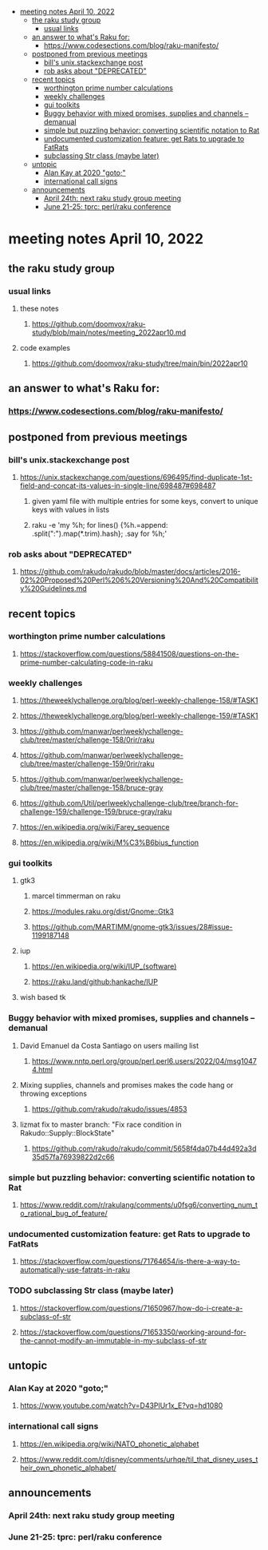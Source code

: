- [meeting notes April 10, 2022](#orge2bd97d)
  - [the raku study group](#org25a72b5)
    - [usual links](#org2ad9da7)
  - [an answer to what's Raku for:](#org5d5cf22)
    - [<https://www.codesections.com/blog/raku-manifesto/>](#orgf5366d4)
  - [postponed from previous meetings](#orgad38750)
    - [bill's unix.stackexchange post](#orgfc9ea47)
    - [rob asks about "DEPRECATED"](#orgc9c0aff)
  - [recent topics](#org1c2b94d)
    - [worthington prime number calculations](#orge5caed6)
    - [weekly challenges](#org794cbf5)
    - [gui toolkits](#org9604bad)
    - [Buggy behavior with mixed promises, supplies and channels &#x2013; demanual](#org86ec598)
    - [simple but puzzling behavior: converting scientific notation to Rat](#org3f43a04)
    - [undocumented customization feature: get Rats to upgrade to FatRats](#org98b6859)
    - [subclassing Str class (maybe later)](#orgdfe1845)
  - [untopic](#orgb018e41)
    - [Alan Kay at 2020 "goto;"](#org06514db)
    - [international call signs](#org42573a0)
  - [announcements](#org1629f79)
    - [April 24th: next raku study group meeting](#org51f64d8)
    - [June 21-25: tprc: perl/raku conference](#org4c128f2)


<a id="orge2bd97d"></a>

# meeting notes April 10, 2022


<a id="org25a72b5"></a>

## the raku study group


<a id="org2ad9da7"></a>

### usual links

1.  these notes

    1.  <https://github.com/doomvox/raku-study/blob/main/notes/meeting_2022apr10.md>

2.  code examples

    1.  <https://github.com/doomvox/raku-study/tree/main/bin/2022apr10>


<a id="org5d5cf22"></a>

## an answer to what's Raku for:


<a id="orgf5366d4"></a>

### <https://www.codesections.com/blog/raku-manifesto/>


<a id="orgad38750"></a>

## postponed from previous meetings


<a id="orgfc9ea47"></a>

### bill's unix.stackexchange post

1.  <https://unix.stackexchange.com/questions/696495/find-duplicate-1st-field-and-concat-its-values-in-single-line/698487#698487>

    1.  given yaml file with multiple entries for some keys, convert to unique keys with values in lists
    
    2.  raku -e 'my %h; for lines() {%h.=append: .split(":").map(\*.trim).hash}; .say for %h;'


<a id="orgc9c0aff"></a>

### rob asks about "DEPRECATED"

1.  <https://github.com/rakudo/rakudo/blob/master/docs/articles/2016-02%20Proposed%20Perl%206%20Versioning%20And%20Compatibility%20Guidelines.md>


<a id="org1c2b94d"></a>

## recent topics


<a id="orge5caed6"></a>

### worthington prime number calculations

1.  <https://stackoverflow.com/questions/58841508/questions-on-the-prime-number-calculating-code-in-raku>


<a id="org794cbf5"></a>

### weekly challenges

1.  <https://theweeklychallenge.org/blog/perl-weekly-challenge-158/#TASK1>

2.  <https://theweeklychallenge.org/blog/perl-weekly-challenge-159/#TASK1>

3.  <https://github.com/manwar/perlweeklychallenge-club/tree/master/challenge-158/0rir/raku>

4.  <https://github.com/manwar/perlweeklychallenge-club/tree/master/challenge-159/0rir/raku>

5.  <https://github.com/manwar/perlweeklychallenge-club/tree/master/challenge-158/bruce-gray>

6.  <https://github.com/Util/perlweeklychallenge-club/tree/branch-for-challenge-159/challenge-159/bruce-gray/raku>

7.  <https://en.wikipedia.org/wiki/Farey_sequence>

8.  <https://en.wikipedia.org/wiki/M%C3%B6bius_function>


<a id="org9604bad"></a>

### gui toolkits

1.  gtk3

    1.  marcel timmerman on raku
    
    2.  <https://modules.raku.org/dist/Gnome::Gtk3>
    
    3.  <https://github.com/MARTIMM/gnome-gtk3/issues/28#issue-1199187148>

2.  iup

    1.  <https://en.wikipedia.org/wiki/IUP_(software)>
    
    2.  <https://raku.land/github:hankache/IUP>

3.  wish based tk


<a id="org86ec598"></a>

### Buggy behavior with mixed promises, supplies and channels &#x2013; demanual

1.  David Emanuel da Costa Santiago on users mailing list

    1.  <https://www.nntp.perl.org/group/perl.perl6.users/2022/04/msg10474.html>

2.  Mixing supplies, channels and promises makes the code hang or throwing exceptions

    1.  <https://github.com/rakudo/rakudo/issues/4853>

3.  lizmat fix to master branch: "Fix race condition in Rakudo::Supply::BlockState"

    1.  <https://github.com/rakudo/rakudo/commit/5658f4da07b44d492a3d35d57fa76939822d2c66>


<a id="org3f43a04"></a>

### simple but puzzling behavior: converting scientific notation to Rat

1.  <https://www.reddit.com/r/rakulang/comments/u0fsg6/converting_num_to_rational_bug_of_feature/>


<a id="org98b6859"></a>

### undocumented customization feature: get Rats to upgrade to FatRats

1.  <https://stackoverflow.com/questions/71764654/is-there-a-way-to-automatically-use-fatrats-in-raku>


<a id="orgdfe1845"></a>

### TODO subclassing Str class (maybe later)

1.  <https://stackoverflow.com/questions/71650967/how-do-i-create-a-subclass-of-str>

2.  <https://stackoverflow.com/questions/71653350/working-around-for-the-cannot-modify-an-immutable-in-my-subclass-of-str>


<a id="orgb018e41"></a>

## untopic


<a id="org06514db"></a>

### Alan Kay at 2020 "goto;"

1.  <https://www.youtube.com/watch?v=D43PlUr1x_E?vq=hd1080>


<a id="org42573a0"></a>

### international call signs

1.  <https://en.wikipedia.org/wiki/NATO_phonetic_alphabet>

2.  <https://www.reddit.com/r/disney/comments/urhqe/til_that_disney_uses_their_own_phonetic_alphabet/>


<a id="org1629f79"></a>

## announcements


<a id="org51f64d8"></a>

### April 24th: next raku study group meeting


<a id="org4c128f2"></a>

### June 21-25: tprc: perl/raku conference
